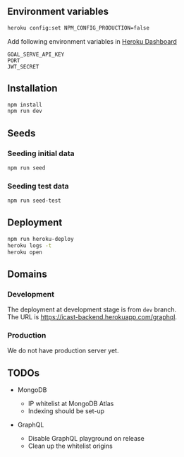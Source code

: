 
## Environment variables

```sh
heroku config:set NPM_CONFIG_PRODUCTION=false
```

Add following environment variables in [Heroku Dashboard](https://dashboard.heroku.com)  

`GOAL_SERVE_API_KEY`  
`PORT`  
`JWT_SECRET`  

## Installation

```sh
npm install
npm run dev
```

## Seeds

### Seeding initial data

```sh
npm run seed
```

### Seeding test data

```sh
npm run seed-test
```

## Deployment

```sh
npm run heroku-deploy
heroku logs -t
heroku open
```

## Domains

### Development

The deployment at development stage is from `dev` branch.  
The URL is https://icast-backend.herokuapp.com/graphql.

### Production

We do not have production server yet.

## TODOs

- MongoDB
  * IP whitelist at MongoDB Atlas
  * Indexing should be set-up

- GraphQL
  * Disable GraphQL playground on release
  * Clean up the whitelist origins
